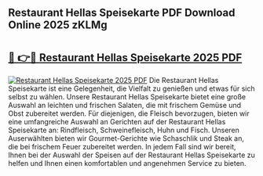 ## Restaurant Hellas Speisekarte PDF Download Online 2025 zKLMg

# <h2><a href="http://gc6dws.nevu.top/?p=Restaurant+Hellas+Speisekarte">🔗 👉🔴 Restaurant Hellas Speisekarte 2025 PDF</a></h2>

[![Restaurant Hellas Speisekarte 2025 PDF](https://i.imgur.com/dBaPXMq.png)](http://gc6dws.nevu.top/?p=Restaurant+Hellas+Speisekarte)
Die Restaurant Hellas Speisekarte ist eine Gelegenheit, die Vielfalt zu genießen und etwas für sich selbst zu wählen. Unsere Restaurant Hellas Speisekarte bietet eine große Auswahl an leichten und frischen Salaten, die mit frischem Gemüse und Obst zubereitet werden. Für diejenigen, die Fleisch bevorzugen, bieten wir eine umfangreiche Auswahl an Gerichten auf der Restaurant Hellas Speisekarte an: Rindfleisch, Schweinefleisch, Huhn und Fisch. Unseren Auserwählten bieten wir Gourmet-Gerichte wie Schaschlik und Steak an, die bei frischem Feuer zubereitet werden. In jedem Fall sind wir bereit, Ihnen bei der Auswahl der Speisen auf der Restaurant Hellas Speisekarte zu helfen und Ihnen einen komfortablen und angenehmen Service zu bieten.

